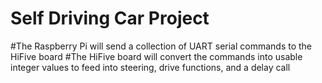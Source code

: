 # Self Driving Car Project

#The Raspberry Pi will send a collection of UART serial commands to the HiFive board
#The HiFive board will convert the commands into usable integer values to feed into steering, drive functions, and a delay call
